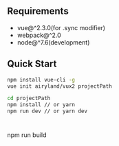 ## Requirements

+ vue@^2.3.0(for .sync modifier)
+ webpack@^2.0
+ node@^7.6(development)

## Quick Start

``` bash
npm install vue-cli -g
vue init airyland/vux2 projectPath

cd projectPath
npm install // or yarn
npm run dev // or yarn dev
```
#
npm run build
